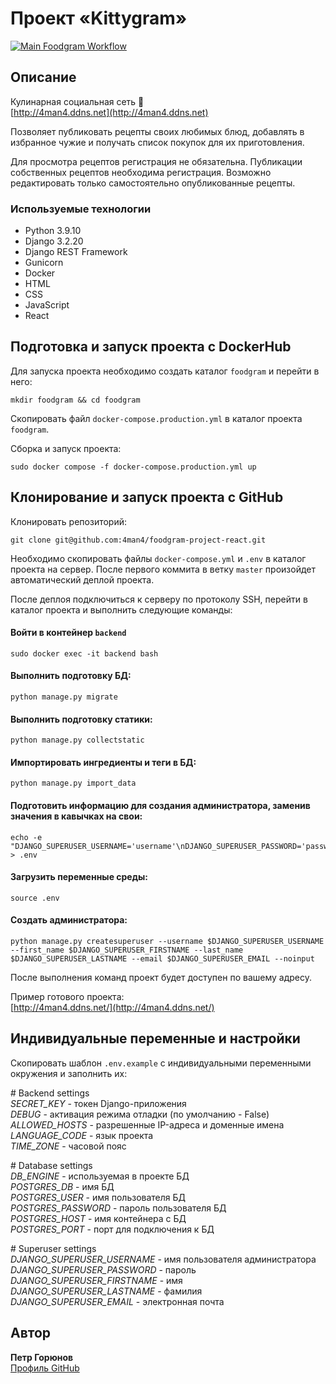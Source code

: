 # Проект «Kittygram»

[![Main Foodgram Workflow](https://github.com/4man4/foodgram_project_react/actions/workflows/main.yml/badge.svg?branch=main)](https://github.com/4man4/foodgram_project_react/actions/workflows/main.yml)

## Описание
Кулинарная социальная сеть &#127858;<br>
[http://4man4.ddns.net](http://4man4.ddns.net)

Позволяет публиковать рецепты своих любимых блюд, добавлять в избранное чужие и получать список покупок для их приготовления.

Для просмотра рецептов регистрация не обязательна. Публикации собственных рецептов необходима регистрация.
Возможно редактировать только самостоятельно опубликованные рецепты. 

### Используемые технологии
- Python 3.9.10
- Django 3.2.20
- Django REST Framework
- Gunicorn
- Docker
- HTML
- CSS
- JavaScript
- React


## Подготовка и запуск проекта с DockerHub

Для запуска проекта необходимо создать каталог `foodgram` и перейти в него:
```shell
mkdir foodgram && cd foodgram
```

Скопировать файл `docker-compose.production.yml` в каталог проекта `foodgram`.

Сборка и запуск проекта:
```shell
sudo docker compose -f docker-compose.production.yml up
```


## Клонирование и запуск проекта с GitHub

Клонировать репозиторий:
```shell
git clone git@github.com:4man4/foodgram-project-react.git
```

Необходимо скопировать файлы `docker-compose.yml` и `.env` в каталог проекта на сервер.
После первого коммита в ветку `master` произойдет автоматический деплой проекта.

После деплоя подключиться к серверу по протоколу SSH, перейти в каталог проекта и выполнить следующие команды:

#### Войти в контейнер `backend`
```shell
sudo docker exec -it backend bash
```

#### Выполнить подготовку БД:
```shell
python manage.py migrate
```

#### Выполнить подготовку статики:
```shell
python manage.py collectstatic
```

#### Импортировать ингредиенты и теги в БД:
```shell
python manage.py import_data
```

#### Подготовить информацию для создания администратора, заменив значения в кавычках на свои:
```shell
echo -e "DJANGO_SUPERUSER_USERNAME='username'\nDJANGO_SUPERUSER_PASSWORD='password'\nDJANGO_SUPERUSER_FIRSTNAME='firstname'\nDJANGO_SUPERUSER_LASTNAME='lastname'\nDJANGO_SUPERUSER_EMAIL='email@gmail.com'\n" > .env
```

#### Загрузить переменные среды:
```shell
source .env
```

#### Создать администратора:
```shell
python manage.py createsuperuser --username $DJANGO_SUPERUSER_USERNAME --first_name $DJANGO_SUPERUSER_FIRSTNAME --last_name $DJANGO_SUPERUSER_LASTNAME --email $DJANGO_SUPERUSER_EMAIL --noinput
```

После выполнения команд проект будет доступен по вашему адресу.

Пример готового проекта:<br>
[http://4man4.ddns.net/](http://4man4.ddns.net/)


## Индивидуальные переменные и настройки

Скопировать шаблон `.env.example` с индивидуальными переменными окружения и заполнить их:

&#35; Backend settings<br>
_SECRET_KEY_ - токен Django-приложения<br>
_DEBUG_ - активация режима отладки (по умолчанию - False)<br>
_ALLOWED_HOSTS_ - разрешенные IP-адреса и доменные имена<br>
_LANGUAGE_CODE_ - язык проекта<br>
_TIME_ZONE_ - часовой пояс<br>

&#35; Database settings<br>
_DB_ENGINE_ - используемая в проекте БД<br>
_POSTGRES_DB_ - имя БД<br>
_POSTGRES_USER_ - имя пользователя БД<br>
_POSTGRES_PASSWORD_ - пароль пользователя БД <br>
_POSTGRES_HOST_ - имя контейнера с БД<br>
_POSTGRES_PORT_ - порт для подключения к БД<br>

&#35; Superuser settings<br>
_DJANGO_SUPERUSER_USERNAME_ - имя пользователя администратора<br>
_DJANGO_SUPERUSER_PASSWORD_ - пароль<br>
_DJANGO_SUPERUSER_FIRSTNAME_ - имя<br>
_DJANGO_SUPERUSER_LASTNAME_ - фамилия<br>
_DJANGO_SUPERUSER_EMAIL_ - электронная почта<br>


## Автор

**Петр Горюнов**  
[Профиль GitHub](https://github.com/4man4)